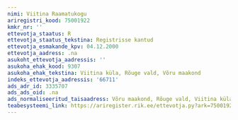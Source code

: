 ```yaml
---
nimi: Viitina Raamatukogu
ariregistri_kood: 75001922
kmkr_nr: ''
ettevotja_staatus: R
ettevotja_staatus_tekstina: Registrisse kantud
ettevotja_esmakande_kpv: 04.12.2000
ettevotja_aadress: .na
asukoht_ettevotja_aadressis: ''
asukoha_ehak_kood: 9307
asukoha_ehak_tekstina: Viitina küla, Rõuge vald, Võru maakond
indeks_ettevotja_aadressis: '66711'
ads_adr_id: 3335707
ads_ads_oid: .na
ads_normaliseeritud_taisaadress: Võru maakond, Rõuge vald, Viitina küla
teabesysteemi_link: https://ariregister.rik.ee/ettevotja.py?ark=75001922&ref=rekvisiidid
---
```

